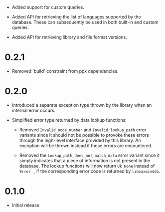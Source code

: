 * Added support for custom queries.

* Added API for retrieving the list of languages supported by the database.
  These can subsequently be used in both built-in and custom queries.

* Added API for retrieving library and file format versions.

0.2.1
=====

* Removed 'build' constraint from ppx dependencies.

0.2.0
=====

* Introduced a separate exception type thrown by the library when an internal
  error occurs.

* Simplified error type returned by data lookup functions:

  * Removed `Invalid_node_number` and `Invalid_lookup_path` error variants
    since it should not be possible to provoke these errors through the
    high-level interface provided by this library. An exception will be thrown
    instead if these errors are encountered.

  * Removed the `Lookup_path_does_not_match_data` error variant since it simply
    indicates that a piece of information is not present in the database. The
    lookup functions will now return `Ok None` instead of `Error _` if the
    corresponding error code is returned by `libmaxminddb`.

0.1.0
=====

* Initial release
